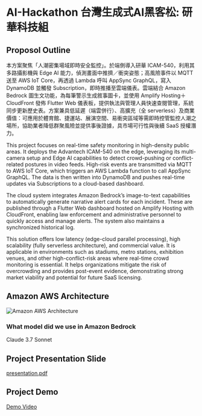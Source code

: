 # AI-Hackathon 台灣生成式AI黑客松: 研華科技組

## Proposol Outline

本方案聚焦「人潮密集場域即時安全監控」。於端側導入研華 ICAM-540，利用其多路攝影機與 Edge AI 能力，偵測畫面中推擠／衝突姿態；高風險事件以 MQTT 送至 AWS IoT Core，再透過 Lambda 呼叫 AppSync GraphQL，寫入 DynamoDB 並觸發 Subscription，即時推播至雲端儀表。雲端結合 Amazon Bedrock 圖生文功能，為每筆警示生成敘事圖卡，並使用 Amplify Hosting＋CloudFront 發佈 Flutter Web 儀表板，提供執法與管理人員快速查閱管理，系統同步更新歷史表。方案兼具低延遲（端雲併行）、高擴充（全 serverless）及商業價值：可應用於體育館、捷運站、展演空間、易衝突區域等需即時控管監控人潮之場所，協助業者降低群聚風險並提供事後證據，具市場可行性與後續 SaaS 授權潛力。

This project focuses on real-time safety monitoring in high-density public areas. It deploys the Advantech ICAM-540 on the edge, leveraging its multi-camera setup and Edge AI capabilities to detect crowd-pushing or conflict-related postures in video feeds. High-risk events are transmitted via MQTT to AWS IoT Core, which triggers an AWS Lambda function to call AppSync GraphQL. The data is then written into DynamoDB and pushes real-time updates via Subscriptions to a cloud-based dashboard.

The cloud system integrates Amazon Bedrock’s image-to-text capabilities to automatically generate narrative alert cards for each incident. These are published through a Flutter Web dashboard hosted on Amplify Hosting with CloudFront, enabling law enforcement and administrative personnel to quickly access and manage alerts. The system also maintains a synchronized historical log.

This solution offers low latency (edge-cloud parallel processing), high scalability (fully serverless architecture), and commercial value. It is applicable in environments such as stadiums, metro stations, exhibition venues, and other high-conflict-risk areas where real-time crowd monitoring is essential. It helps organizations mitigate the risk of overcrowding and provides post-event evidence, demonstrating strong market viability and potential for future SaaS licensing.

## Amazon AWS Architecture

![Amazon AWS Architecture](https://github.com/user-attachments/assets/50b0fed5-605b-4009-a1d2-0a683612031d)

### What model did we use in Amazon Bedrock

Claude 3.7 Sonnet

## Project Presentation Slide

[presentation.pdf](https://github.com/rogerfan48/2025-GenAI-Hackathon/blob/main/presentation.pdf)

## Project Demo

[Demo Video](https://drive.google.com/file/d/1xsR5o3TdAOiNXzGXnvMhrRhFlFRj-iPE/view)
